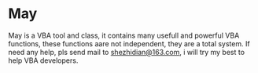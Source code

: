 # May
May is a VBA tool and class, it contains many usefull and powerful VBA functions, these functions aare not independent, they are a total system. 
If need any help, pls send mail to  shezhidian@163.com, i will try my best to help VBA developers.
